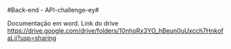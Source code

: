 #Back-end - API-challenge-ey#

Documentação em word. Link do drive https://drive.google.com/drive/folders/10nhoRx3YO_hBeun0uUxcch7HnkofaLjj?usp=sharing
